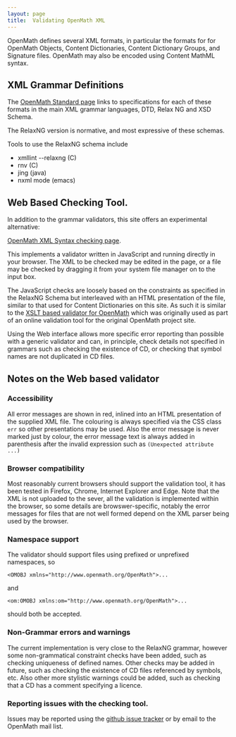 ```yaml
---
layout: page
title:  Validating OpenMath XML
---
```



OpenMath defines several XML formats, in particular the formats for for OpenMath Objects,
Content Dictionaries, Content Dictionary Groups, and Signature files.
OpenMath may also be encoded using Content MathML syntax.

## XML Grammar Definitions

The [OpenMath Standard page](/standard/om20-editors-draft/#schema) links to specifications for each of these formats 
in the main XML grammar languages, DTD, Relax NG and XSD Schema. 

The RelaxNG version is normative, and most expressive of these schemas. 

Tools to use the RelaxNG schema include

  * xmllint --relaxng (C)
  * rnv (C)
  * jing (java)
  * nxml mode (emacs)

## Web Based Checking Tool.
In addition to the grammar validators, this site offers an experimental alternative:

[OpenMath XML Syntax checking page](omvalidate.html).

This implements a validator written in JavaScript and running directly in your browser.
The XML to be checked may be edited in the page, or a file may be checked by dragging it 
from your system file manager on to the input box.

The JavaScript checks are loosely based on the constraints as specified in the RelaxNG Schema but
interleaved with an HTML presentation of the file, similar to that used for Content Dictionaries
on this site. As such it is similar to the
[XSLT based validator for OpenMath](https://github.com/OpenMath/CDs/blob/master/lib/xsl/omvalidate.xsl)
which was originally used as part of an online validation tool for the original OpenMath project site.

Using the Web interface allows more specific error reporting than possible with a generic validator
and can, in principle, check details not specified in grammars such as checking the existence of CD, or checking that symbol 
names are not duplicated in CD files.


## Notes on the Web based validator
### Accessibility
All error messages are shown in red, inlined into an HTML presentation of the supplied XML file.
The colouring is always specified via the CSS class `err` so other presentations may be used.
Also the error message is never marked just by colour, the error message text is always added in parenthesis after the 
invalid expression such as `(Unexpected attribute ...)`

### Browser compatibility
Most reasonably current browsers should support the validation tool, it has been tested in Firefox,
Chrome, Internet Explorer and Edge. Note that the XML is not uploaded to the sever, all the validation is implemented 
within the browser, so some details are browswer-specific, notably the error messages for files that are not well formed
depend on the XML parser being used by the browser.


### Namespace support
The validator should support files using prefixed or unprefixed namespaces, so 

`<OMOBJ xmlns="http://www.openmath.org/OpenMath">...` 

and 

`<om:OMOBJ xmlns:om="http://www.openmath.org/OpenMath">...`

should both be accepted.

### Non-Grammar errors and warnings
The current implementation is very close to the RelaxNG grammar,
however some non-grammatical constraint checks have been added, such as checking uniqueness of defined names.
Other checks may be added in future, such as
checking the existence of CD files referenced by symbols, etc. Also other more stylistic warnings could be added,
such as checking that a CD has a comment specifying a licence.

### Reporting issues with the checking tool.
Issues may be reported using the [github issue tracker](https://github.com/OpenMath/OpenMath.github.io/issues)
or by email to the OpenMath mail list.

 
